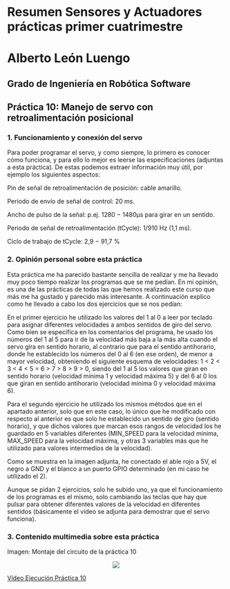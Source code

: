 # Resumen Sensores y Actuadores prácticas primer cuatrimestre

# Alberto León Luengo

## Grado de Ingeniería en Robótica Software

## Práctica 10: Manejo de servo con retroalimentación posicional

### 1. Funcionamiento y conexión del servo

Para poder programar el servo, y como siempre, lo primero es conocer cómo funciona, y para ello lo mejor
es leerse las especificaciones (adjuntas a esta práctica). De estas podemos extraer información muy útil, por
ejemplo los siguientes aspectos:

Pin de señal de retroalimentación de posición: cable amarillo.

Periodo de envı́o de señal de control: 20 ms.

Ancho de pulso de la señal: p.ej. 1280 − 1480µs para girar en un sentido.

Periodo de señal de retroalimentación (tCycle): 1/910 Hz (1,1 ms).

Ciclo de trabajo de tCycle: 2,9 − 91,7 %

### 2. Opinión personal sobre esta práctica

Esta práctica me ha parecido bastante sencilla de realizar y me ha llevado muy poco tiempo realizar los programas que se me pedían. En mi opinión, es una de las prácticas de todas las que hemos realizado este curso que más me ha gustado y parecido más interesante. A continuación explico como he llevado a cabo los dos ejercicios que se nos pedían:

En el primer ejercicio he utilizado los valores del 1 al 0 a leer por teclado para asignar diferentes velocidades a ambos sentidos de giro del servo. Como bien se especifica en los comentarios del programa, he usado los números del 1 al 5 para ir de la velocidad más baja a la más alta cuando el servo gira en sentido horario, al contrario que para el sentido antihorario, donde he establecido los números del 0 al 6 (en ese orden), de menor a mayor velocidad, obteniendo el siguiente esquema de velocidades: 1 < 2 < 3 < 4 < 5 = 6 > 7 > 8 > 9 > 0, siendo del 1 al 5 los valores que giran en sentido horario (velocidad mínima 1 y velocidad máxima 5) y del 6 al 0 los que giran en sentido antihorario (velocidad mínima 0 y velocidad máxima 6).

Para el segundo ejercicio he utilizado los mismos métodos que en el apartado anterior, solo que en este caso, lo único que he modificado con respecto al anterior es que solo he establecido un sentido de giro (sentido horario), y que dichos valores que marcan esos rangos de velocidad los he guardado en 5 variables diferentes (MIN_SPEED para la velocidad mínima, MAX_SPEED para la velocidad máxima, y otras 3 variables más que he utilizado para valores intermedios de la velocidad).

Como se muestra en la imagen adjunta, he conectado el able rojo a 5V, el negro a GND y el blanco a un puerto GPIO determinado (en mi caso he utilizado el 2).

Aunque se pidan 2 ejercicios, solo he subido uno, ya que el funcionamiento de los programas es el mismo, solo cambiando las teclas que hay que pulsar para obtener diferentes valores de la velocidad en diferentes sentidos (básicamente 
el vídeo se adjunta para demostrar que el servo funciona).

### 3. Contenido multimedia sobre esta práctica

Imagen: Montaje del circuito de la práctica 10

<p align="center">
  <img src="https://github.com/aleon2020/SYA_2022-2023/blob/main/Pr%C3%A1cticas/Pr%C3%A1ctica%2010:%20Manejo%20de%20servo%20con%20retroalimentaci%C3%B3n%20posicional/media/Imagen%20Circuito%20Pr%C3%A1ctica%2010.jpg?raw=true">
</p>

[Vídeo Ejecución Práctica 10](https://github.com/aleon2020/SYA_2022-2023/blob/main/Pr%C3%A1cticas/Pr%C3%A1ctica%2010%3A%20Manejo%20de%20servo%20con%20retroalimentaci%C3%B3n%20posicional/media/Video%20Ejecuci%C3%B3n%20Pr%C3%A1ctica%2010.mp4)
